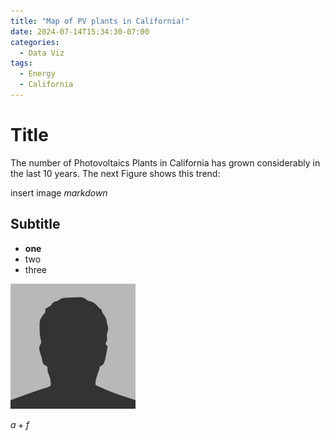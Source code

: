 ```yaml
---
title: "Map of PV plants in California!"
date: 2024-07-14T15:34:30-07:00
categories:
  - Data Viz
tags:
  - Energy
  - California
---
```



# Title
The number of Photovoltaics Plants in California has grown considerably in the last 10 years. The next Figure shows this trend:


insert image *markdown*


## Subtitle


- **one**
- two
- three

![image](../assets/images/bio-photo.jpg)

$a + f$